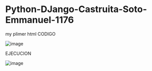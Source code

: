# Python-DJango-Castruita-Soto-Emmanuel-1176
my plimer html
CODIGO

![image](https://github.com/user-attachments/assets/119c0a9b-8a0e-4739-a8b0-35b9e2179837)

EJECUCION

![image](https://github.com/user-attachments/assets/85747c2b-f95d-4b1c-9c00-fa4aa0cc610e)

